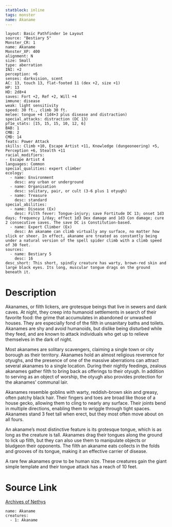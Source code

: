 ```yaml
---
statblock: inline
tags: monster
name: Akaname
---
```

```statblock
layout: Basic Pathfinder 1e Layout
source: "Bestiary 5"
Monster_CR: 1
name: Akaname
Monster_XP: 400
alignment: N
size: Small
type: aberration
INI: +2
perception: +6
senses: darkvision, scent
AC: 13, touch 13, flat-footed 11 (dex +2, size +1)
HP: 13
HD: 2d8+4
saves: Fort +2, Ref +2, Will +4
immune: disease
weak: light sensitivity
speed: 30 ft., climb 30 ft.
melee: tongue +4 (1d4+3 plus disease and distraction)
special_attacks: distraction (DC 13)
pf1e_stats: [15, 15, 15, 10, 12, 6]
BAB: 1
CMB: 2
CMD: 14
feats: Power Attack
skills: Climb +10, Escape Artist +11, Knowledge (dungeoneering) +5, Perception +6, Stealth +11
racial_modifiers:
- Escape Artist 4
languages: Common
special_qualities: expert climber
ecology:
  - name: Environment
    desc: any urban or underground
  - name: Organisation
    desc: solitary, pair, or cult (3-6 plus 1 otyugh)
  - name: Treasure
    desc: standard
special_abilities:
  - name: Disease (Ex)
    desc: Filth fever: Tongue-injury; save Fortitude DC 13; onset 1d3 days; frequency 1/day; effect 1d3 Dex damage and 1d3 Con damage; cure 2 consecutive saves. The save DC is Constitution-based.
  - name: Expert Climber (Ex)
    desc: An akaname can climb virtually any surface, no matter how slick or sheer. In effect, akaname are treated as constantly being under a natural version of the spell spider climb with a climb speed of 30 feet.
sources:
  - name: Bestiary 5
    desc: 16
desc_short: This short, spindly creature has warty, brown-red skin and large black eyes. Its long, muscular tongue drags on the ground beneath it.
```
# Description
Akanames, or filth lickers, are grotesque beings that live in sewers and dank caves. At night, they creep into humanoid settlements in search of their favorite food: the grime that accumulates in abandoned or unwashed houses. They are especially fond of the filth in unsanitary baths and toilets. Akanames are shy and avoid humanoids, but dislike being disturbed while they feed, and are known to attack individuals who get up to relieve themselves in the dark of night.

Most akanames are solitary scavengers, claiming a single town or city borough as their territory. Akanames hold an almost religious reverence for otyughs, and the presence of one of the massive aberrations can attract several akanames to a single location. During their nightly feedings, zealous akanames gather filth to bring back as offerings to their otyugh. In addition to serving as an object of worship, the otyugh also provides protection for the akanames’ communal lair.

Akanames resemble goblins with warty, reddish-brown skin and greasy, often patchy black hair. Their fingers and toes are broad like those of a house gecko, allowing them to cling to nearly any surface. Their joints bend in multiple directions, enabling them to wriggle through tight spaces. Akanames stand 3 feet tall when erect, but they most often move about on all fours.

An akaname’s most distinctive feature is its grotesque tongue, which is as long as the creature is tall. Akanames drag their tongues along the ground to lick up filth, but they can also use them to manipulate objects or bludgeon their opponents. The filth an akaname eats collects in the folds and grooves of its tongue, making it an effective carrier of disease.

A rare few akanames grow to be human size. These creatures gain the giant simple template and their tongue attack has a reach of 10 feet.
# Source Link
[Archives of Nethys](https://aonprd.com/MonsterDisplay.aspx?ItemName=Akaname)
```encounter-table
name: Akaname
creatures:
  - 1: Akaname
```
